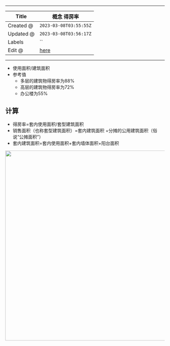 -----

| Title     | 概念 得房率                                          |
| --------- | ----------------------------------------------- |
| Created @ | `2023-03-08T03:55:55Z`                          |
| Updated @ | `2023-03-08T03:56:17Z`                          |
| Labels    | \`\`                                            |
| Edit @    | [here](https://github.com/junxnone/F/issues/66) |

-----

  - 使用面积/建筑面积
  - 参考值
      - 多层的建筑物得房率为88%
      - 高层的建筑物得房率为72%
      - 办公楼为55%

## 计算

  - 得房率=套内使用面积/套型建筑面积
  - 销售面积（也称套型建筑面积）=套内建筑面积 +分摊的公用建筑面积（俗说“公摊面积”）
  - 套内建筑面积=套内使用面积+套内墙体面积+阳台面积

<img width="600px" src="https://user-images.githubusercontent.com/2216970/197333057-8ed1888e-3a4d-4390-a04e-0559aec13be4.png">
